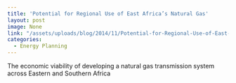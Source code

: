 ```yaml
---
title: 'Potential for Regional Use of East Africa’s Natural Gas'
layout: post
image: None
link: "/assets/uploads/blog/2014/11/Potential-for-Regional-Use-of-East-Africas-Natural-Gas-SELv7_1_ES.pdf"
categories:
  - Energy Planning
---
```


The economic viability of developing a natural gas transmission system across Eastern and Southern Africa
